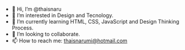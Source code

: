- 👋 Hi, I’m @thaisnaru
- 👀 I’m interested in Design and Tecnology.
- 🌱 I’m currently learning HTML, CSS, JavaScript and Design Thinking Process.
- 💞️ I’m looking to collaborate.
- 📫 How to reach me: thaisnarumi@hotmail.com

<!---
thaisnaru/thaisnaru is a ✨ special ✨ repository because its `README.md` (this file) appears on your GitHub profile.
You can click the Preview link to take a look at your changes.
--->
